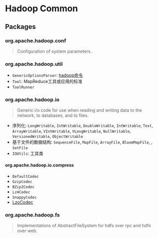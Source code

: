 # Hadoop Common

## Packages

### org.apache.hadoop.conf

> Configuration of system parameters.

### org.apache.hadoop.util

- `GenericOptionsParser`: [hadoop命令](https://hadoop.apache.org/docs/r2.10.0/hadoop-project-dist/hadoop-common/CommandsManual.html)
- `Tool`: MapReduce工具或应用的标准
- `ToolRunner`

### org.apache.hadoop.io

> Generic i/o code for use when reading and writing data to the network, to databases, and to files.

- 序列化: `LongWritable`, `IntWritable`, `DoubleWritable`, `IntWritable`, `Text`, `ArrayWritable`, `VIntWritable`, `VLongWritable`, `NullWritable`, `VersionedWritable`, `ObjectWritable`
- 基于文件的数据结构: `SequenceFile`, `MapFile`, `ArrayFile`, `BloomMapFile`, , `SetFile`
- `IOUtils`: 工具类

#### org.apache.hadoop.io.compress

- `DefaultCodec`
- `GzipCodec`
- `BZip2Codec`
- `Lz4Codec`
- `SnappyCodec`
- [LzoCodec](https://github.com/twitter/hadoop-lzo/blob/master/src/main/java/com/hadoop/compression/lzo/LzoCodec.java)

### org.apache.hadoop.fs

> Implementations of AbstractFileSystem for hdfs over rpc and hdfs over web.
